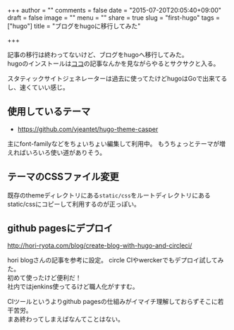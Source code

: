 +++
author = ""
comments = false
date = "2015-07-20T20:05:40+09:00"
draft = false
image = ""
menu = ""
share = true
slug = "first-hugo"
tags = ["hugo"]
title = "ブログをhugoに移行してみた"

+++

記事の移行は終わってないけど、ブログをhugoへ移行してみた。  
hugoのインストールは[ココ](http://qiita.com/syui/items/869538099551f24acbbf)の記事なんかを見ながらやるとサクサクと入る。

スタティックサイトジェネレーターは過去に使ってたけどhugoはGoで出来てるし、速くていい感じ。

## 使用しているテーマ

 * https://github.com/vjeantet/hugo-theme-casper

主にfont-familyなどをちょいちょい編集して利用中。
もうちょっとテーマが増えればいろいろ使い道がありそう。

## テーマのCSSファイル変更

既存のthemeディレクトリにある`static/css`をルートディレクトリにあるstatic/cssにコピーして利用するのが正っぽい。

## github pagesにデプロイ

http://hori-ryota.com/blog/create-blog-with-hugo-and-circleci/

hori blogさんの記事を参考に設定。
circle CIやwerckerでもデプロイ試してみた。  
初めて使ったけど便利だ！  
社内ではjenkins使ってるけど職人化がすすむ。  

CIツールというよりgithub pagesの仕組みがイマイチ理解しておらずそこに若干苦労。  
まあ終わってしまえばなんてことはない。
